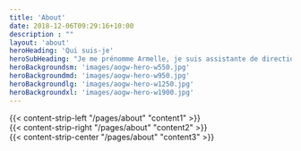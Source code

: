 ```yaml
---
title: 'About'
date: 2018-12-06T09:29:16+10:00
description : ""
layout: 'about'
heroHeading: 'Qui suis-je'
heroSubHeading: "Je me prénomme Armelle, je suis assistante de direction avec plus de 30 années d’expérience."
heroBackgroundsm: 'images/aogw-hero-w550.jpg'
heroBackgroundmd: 'images/aogw-hero-w950.jpg'
heroBackgroundlg: 'images/aogw-hero-w1250.jpg'
heroBackgroundxl: 'images/aogw-hero-w1900.jpg'
---
```


<div>
{{< content-strip-left "/pages/about" "content1" >}}
</div>
<div>
{{< content-strip-right "/pages/about" "content2" >}}
</div>
<div>
{{< content-strip-center "/pages/about" "content3" >}}
</div>
